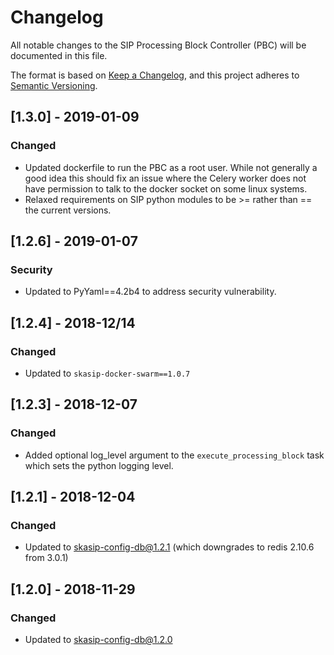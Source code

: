 # Changelog

All notable changes to the SIP Processing Block Controller (PBC) will be 
documented in this file.

The format is based on [Keep a Changelog](https://keepachangelog.com/en/1.0.0/),
and this project adheres to 
[Semantic Versioning](https://semver.org/spec/v2.0.0.html).

## [1.3.0] - 2019-01-09
### Changed
- Updated dockerfile to run the PBC as a root user. While not generally a good
  idea this should fix an issue where the Celery worker does not have 
  permission to talk to the docker socket on some linux systems.
- Relaxed requirements on SIP python modules to be >= rather than == the 
  current versions.

## [1.2.6] - 2019-01-07
### Security
- Updated to PyYaml==4.2b4 to address security vulnerability. 

## [1.2.4] - 2018-12/14
### Changed
- Updated to `skasip-docker-swarm==1.0.7`

## [1.2.3] - 2018-12-07
### Changed
- Added optional log_level argument to the `execute_processing_block`
  task which sets the python logging level.

## [1.2.1] - 2018-12-04
### Changed
- Updated to skasip-config-db@1.2.1 (which downgrades to redis 2.10.6 from 
  3.0.1)

## [1.2.0] - 2018-11-29
### Changed
- Updated to skasip-config-db@1.2.0
